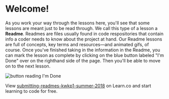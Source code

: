 # Welcome!

As you work your way through the lessons here, you'll see that some lessons are meant just to be read through. We call this type of a lesson a **Readme**. Readmes are files usually found in code respositories that contain info a coder needs to know about the project at hand. Our Readme lessons are full of concepts, key terms and resources—and animated gifs, of course. Once you've finished taking in the information in the Readme, you can mark the lesson as complete by clicking on the blue button labeled "I'm Done" over on the righthand side of the page. Then you'll be able to move on to the next lesson.

![button reading I'm Done](https://curriculum-content.s3.amazonaws.com/KWK/submitting-readmes-finish.png)

<p class='util--hide'>View <a href='https://learn.co/lessons/submitting-readmes-kwkp1-summer-2018'>submitting-readmes-kwkp1-summer-2018</a> on Learn.co and start learning to code for free.</p>
